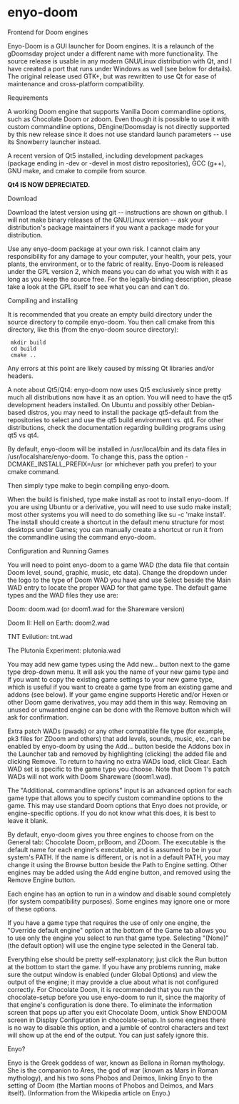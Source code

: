 enyo-doom
=========

Frontend for Doom engines

Enyo-Doom is a GUI launcher for Doom engines. It is a relaunch of the gDoomsday project under a different name with more functionality. The source release is usable in any modern GNU/Linux distribution with Qt, and I have created a port that runs under Windows as well (see below for details). The original release used GTK+, but was rewritten to use Qt for ease of maintenance and cross-platform compatibility.

Requirements

A working Doom engine that supports Vanilla Doom commandline options, such as Chocolate Doom or zdoom. Even though it is possible to use it with custom commandline options, DEngine/Doomsday is not directly supported by this new release since it does not use standard launch parameters -- use its Snowberry launcher instead. 

A recent version of Qt5 installed, including development packages (package ending in -dev or -devel in most distro repositories), GCC (g++), GNU make, and cmake to compile from source. 

**Qt4 IS NOW DEPRECIATED.**  

Download

Download the latest version using git -- instructions are shown on github.  I will not make binary releases of the GNU/Linux version -- ask your distribution's package maintainers if you want a package made for your distribution.

Use any enyo-doom package at your own risk. I cannot claim any responsibility for any damage to your computer, your health, your pets, your plants, the environment, or to the fabric of reality. Enyo-Doom is released under the GPL version 2, which means you can do what you wish with it as long as you keep the source free. For the legally-binding description, please take a look at the GPL itself to see what you can and can't do.

Compiling and installing

It is recommended that you create an empty build directory under the source directory to compile enyo-doom. You then call cmake from this directory, like this (from the enyo-doom source directory):

     mkdir build
     cd build
     cmake ..

Any errors at this point are likely caused by missing Qt libraries and/or headers.

A note about Qt5/Qt4: enyo-doom now uses Qt5 exclusively since pretty much all distributions now have it as an option.  You will need to have the qt5 development headers installed.  On Ubuntu and possibly other Debian-based distros, you may need to install the package qt5-default from the repositories to select and use the qt5 build environment vs. qt4.  For other distributions, check the documentation regarding building programs using qt5 vs qt4.

By default, enyo-doom will be installed in /usr/local/bin and its data files in /usr/localshare/enyo-doom. To change this, pass the option -DCMAKE_INSTALL_PREFIX=/usr (or whichever path you prefer) to your cmake command.

Then simply type make to begin compiling enyo-doom.

When the build is finished, type make install as root to install enyo-doom. If you are using Ubuntu or a derivative, you will need to use sudo make install; most other systems you will need to do something like su -c 'make install'. The install should create a shortcut in the default menu structure for most desktops under Games; you can manually create a shortcut or run it from the commandline using the command enyo-doom.

Configuration and Running Games

You will need to point enyo-doom to a game WAD (the data file that contain Doom level, sound, graphic, music, etc data). Change the dropdown under the logo to the type of Doom WAD you have and use Select beside the Main WAD entry to locate the proper WAD for that game type. The default game types and the WAD files they use are:

Doom:	doom.wad (or doom1.wad for the Shareware version)

Doom II: Hell on Earth:	doom2.wad

TNT Evilution:	tnt.wad

The Plutonia Experiment:	plutonia.wad


You may add new game types using the Add new... button next to the game type drop-down menu. It will ask you the name of your new game type and if you want to copy the existing game settings to your new game type, which is useful if you want to create a game type from an existing game and addons (see below). If your game engine supports Heretic and/or Hexen or other Doom game derivatives, you may add them in this way. Removing an unused or unwanted engine can be done with the Remove button which will ask for confirmation.

Extra patch WADs (pwads) or any other compatible file type (for example, pk3 files for ZDoom and others) that add levels, sounds, music, etc., can be enabled by enyo-doom by using the Add... button beside the Addons box in the Launcher tab and removed by highlighting (clicking) the added file and clicking Remove. To return to having no extra WADs load, click Clear. Each WAD set is specific to the game type you choose. Note that Doom 1's patch WADs will not work with Doom Shareware (doom1.wad).

The "AdditionaL commandline options" input is an advanced option for each game type that allows you to specify custom commandline options to the game. This may use standard Doom options that Enyo does not provide, or engine-specific options. If you do not know what this does, it is best to leave it blank.

By default, enyo-doom gives you three engines to choose from on the General tab: Chocolate Doom, prBoom, and ZDoom. The executable is the default name for each engine's executable, and is assumed to be in your system's PATH. If the name is different, or is not in a default PATH, you may change it using the Browse button beside the Path to Engine setting. Other engines may be added using the Add engine button, and removed using the Remove Engine button.

Each engine has an option to run in a window and disable sound completely (for system compatibility purposes).  Some engines may ignore one or more of these options.  

If you have a game type that requires the use of only one engine, the "Override default engine" option at the bottom of the Game tab allows you to use only the engine you select to run that game type. Selecting "(None)" (the default option) will use the engine type selected in the General tab.

Everything else should be pretty self-explanatory; just click the Run button at the bottom to start the game. If you have any problems running, make sure the output window is enabled (under Global Options) and view the output of the engine; it may provide a clue about what is not configured correctly. For Chocolate Doom, it is recommended that you run the chocolate-setup before you use enyo-doom to run it, since the majority of that engine's configuration is done there. To eliminate the information screen that pops up after you exit Chocolate Doom, untick Show ENDOOM screen in Display Configuration in chocolate-setup. In some engines there is no way to disable this option, and a jumble of control characters and text will show up at the end of the output. You can just safely ignore this.

Enyo?

Enyo is the Greek goddess of war, known as Bellona in Roman mythology. She is the companion to Ares, the god of war (known as Mars in Roman mythology), and his two sons Phobos and Deimos, linking Enyo to the setting of Doom (the Martian moons of Phobos and Deimos, and Mars itself). (Information from the Wikipedia article on Enyo.) 
